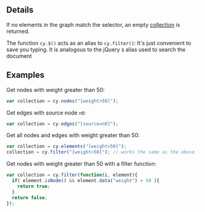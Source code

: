 ## Details

If no elements in the graph match the selector, an empty [collection](Collection) is returned.

The function `cy.$()` acts as an alias to `cy.filter()`:  It's just convenient to save you typing.  It is analogous to the jQuery `$` alias used to search the document

## Examples

Get nodes with weight greater than 50:
```js
var collection = cy.nodes("[weight>50]");
```

Get edges with source node `n0`:
```js
var collection = cy.edges("[source=n0]");
```

Get all nodes and edges with weight greater than 50:
```js
var collection = cy.elements("[weight>50]");
collection = cy.filter("[weight>50]"); // works the same as the above line
```

Get nodes with weight greater than 50 with a filter function:
```js
var collection = cy.filter(function(i, element){
  if( element.isNode() && element.data("weight") > 50 ){
    return true;
  }
  return false;
});
```